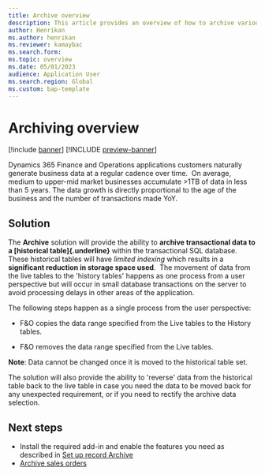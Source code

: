 ```yaml
---
title: Archive overview
description: This article provides an overview of how to archive various types of records in finance and operations apps.
author: Henrikan
ms.author: henrikan
ms.reviewer: kamaybac
ms.search.form: 
ms.topic: overview
ms.date: 05/01/2023
audience: Application User
ms.search.region: Global
ms.custom: bap-template
---
```


# Archiving overview

[!include [banner](../includes/banner.md)]
[!INCLUDE [preview-banner](../includes/preview-banner.md)]

Dynamics 365 Finance and Operations applications customers naturally
generate business data at a regular cadence over time.  On average,
medium to upper-mid market businesses accumulate \>1TB of data in less
than 5 years. The data growth is directly proportional to the age of the
business and the number of transactions made YoY.

## Solution
The **Archive** solution will provide the ability to **archive
transactional data to a [historical table]{.underline}** within the
transactional SQL database. These historical tables will have *limited
indexing* which results in a **significant reduction in storage space
used**.  The movement of data from the live tables to the 'history
tables' happens as one process from a user perspective but will occur in
small database transactions on the server to avoid processing delays in
other areas of the application. 

The following steps happen as a single process from the user
perspective:

-   F&O copies the data range specified from the Live tables to the
    History tables.

-   F&O removes the data range specified from the Live tables.

**Note**: Data cannot be changed once it is moved to the historical
table set. 

The solution will also provide the ability to 'reverse' data from the
historical table back to the live table in case you need the data to be
moved back for any unexpected requirement, or if you need to rectify the
archive data selection. 

## Next steps

- Install the required add-in and enable the features you need as described in [Set up record Archive](archive-setup.md)
- [Archive sales orders](archive-sales-orders.md)
